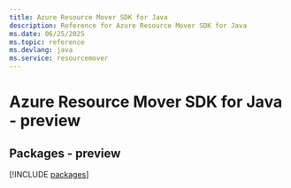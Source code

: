 ```yaml
---
title: Azure Resource Mover SDK for Java
description: Reference for Azure Resource Mover SDK for Java
ms.date: 06/25/2025
ms.topic: reference
ms.devlang: java
ms.service: resourcemover
---
```

# Azure Resource Mover SDK for Java - preview
## Packages - preview
[!INCLUDE [packages](resource-mover-index.md)]